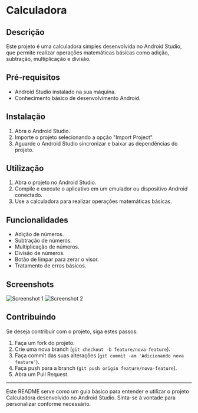 # Calculadora

## Descrição
Este projeto é uma calculadora simples desenvolvida no Android Studio, que permite realizar operações matemáticas básicas como adição, subtração, multiplicação e divisão.

## Pré-requisitos
- Android Studio instalado na sua máquina.
- Conhecimento básico de desenvolvimento Android.

## Instalação
1. Abra o Android Studio.
2. Importe o projeto selecionando a opção "Import Project".
3. Aguarde o Android Studio sincronizar e baixar as dependências do projeto.

## Utilização
1. Abra o projeto no Android Studio.
2. Compile e execute o aplicativo em um emulador ou dispositivo Android conectado.
3. Use a calculadora para realizar operações matemáticas básicas.

## Funcionalidades
- Adição de números.
- Subtração de números.
- Multiplicação de números.
- Divisão de números.
- Botão de limpar para zerar o visor.
- Tratamento de erros básicos.

## Screenshots
![Screenshot 1](imagens/Screenshot1.png)
![Screenshot 2](imagens/Screenshot2.png)

## Contribuindo
Se deseja contribuir com o projeto, siga estes passos:
1. Faça um fork do projeto.
2. Crie uma nova branch (`git checkout -b feature/nova-feature`).
3. Faça commit das suas alterações (`git commit -am 'Adicionando nova feature'`).
4. Faça push para a branch (`git push origin feature/nova-feature`).
5. Abra um Pull Request.
---

Este README serve como um guia básico para entender e utilizar o projeto Calculadora desenvolvido no Android Studio. Sinta-se à vontade para personalizar conforme necessário.
